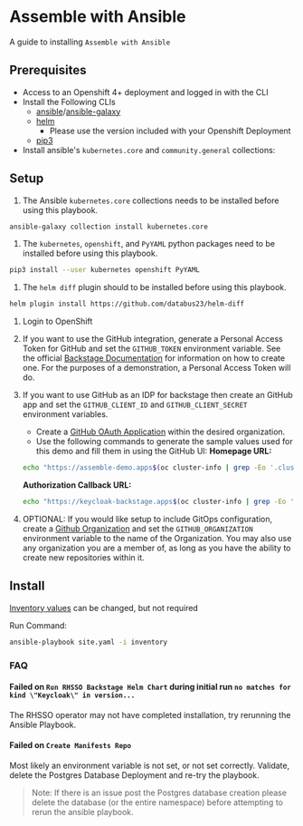 # Assemble with Ansible

A guide to installing `Assemble with Ansible`

## Prerequisites

- Access to an Openshift 4+ deployment and logged in with the CLI
- Install the Following CLIs
  - [ansible](https://www.ansible.com/)/[ansible-galaxy](https://galaxy.ansible.com/)
  - [helm](https://helm.sh/)
    - Please use the version included with your Openshift Deployment
  - [pip3](https://pypi.org/project/pip/)
- Install ansible's `kubernetes.core` and `community.general` collections:

## Setup

1. The Ansible `kubernetes.core` collections needs to be installed before using this playbook.

  ``` sh
  ansible-galaxy collection install kubernetes.core
  ```

1. The `kubernetes`, `openshift`, and `PyYAML` python packages need to be installed before using this playbook.

  ``` sh
  pip3 install --user kubernetes openshift PyYAML
  ```

1. The `helm diff` plugin should to be installed before using this playbook.

  ``` sh
  helm plugin install https://github.com/databus23/helm-diff
  ```

1. Login to OpenShift
1. If you want to use the GitHub integration, generate a Personal Access Token for GitHub and set the `GITHUB_TOKEN` environment variable.
   See the official [Backstage Documentation](https://backstage.io/docs/getting-started/configuration#setting-up-a-github-integration) for information on how to create one.  For the purposes of a demonstration, a Personal Access Token will do.
1. If you want to use GitHub as an IDP for backstage then create an GitHub app and set the `GITHUB_CLIENT_ID` and `GITHUB_CLIENT_SECRET` environment variables.
   - Create a [GitHub OAuth Application](https://docs.github.com/en/developers/apps/building-oauth-apps/creating-an-oauth-app) within the desired organization.  
   - Use the following commands to generate the sample values used for this demo and fill them in using the GitHub UI:
    **Homepage URL:**

    ```sh
    echo "https://assemble-demo.apps$(oc cluster-info | grep -Eo '.cluster(.*?).com')"
    ```

    **Authorization Callback URL:**

    ```sh
    echo "https://keycloak-backstage.apps$(oc cluster-info | grep -Eo '.cluster(.*?).com')/auth/realms/backstage/broker/github/endpoint"
    ```

1. OPTIONAL: If you would like setup to include GitOps configuration, create a [Github Organization](https://github.com/settings/organizations) and set the `GITHUB_ORGANIZATION` environment variable to the name of the Organization. You may also use any organization you are a member of, as long as you have the ability to create new repositories within it.

## Install

[Inventory values](inventory/group_vars/all.yml) can be changed, but not required

Run Command:

```sh
ansible-playbook site.yaml -i inventory
```

### FAQ

#### Failed on `Run RHSSO Backstage Helm Chart` during initial run `no matches for kind \"Keycloak\" in version...`

The RHSSO operator may not have completed installation, try rerunning the Ansible Playbook.

#### Failed on `Create Manifests Repo`

Most likely an environment variable is not set, or not set correctly. Validate, delete the Postgres Database Deployment and re-try the playbook.

> Note: If there is an issue post the Postgres database creation please delete the database (or the entire namespace) before attempting to rerun the ansible playbook.
